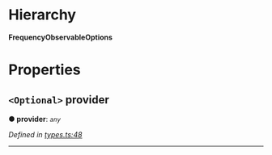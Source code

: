 

# Hierarchy

**FrequencyObservableOptions**

# Properties

<a id="provider"></a>

## `<Optional>` provider

**● provider**: *`any`*

*Defined in [types.ts:48](https://github.com/paritytech/js-libs/blob/fed24c5/packages/light.js/src/types.ts#L48)*

___

